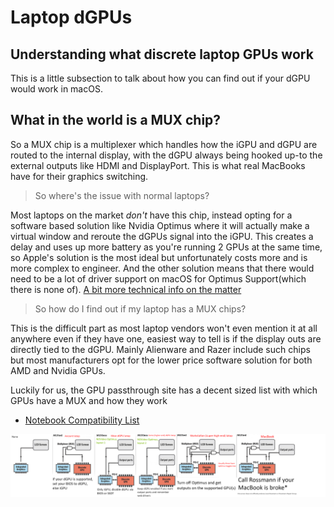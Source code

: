 # Laptop dGPUs

## Understanding what discrete laptop GPUs work

This is a little subsection to talk about how you can find out if your dGPU would work in macOS.

## What in the world is a MUX chip?

So a MUX chip is a multiplexer which handles how the iGPU and dGPU are routed to the internal display, with the dGPU always being hooked up-to the external outputs like HDMI and DisplayPort. This is what real MacBooks have for their graphics switching.

> So where's the issue with normal laptops?

Most laptops on the market _don't_ have this chip, instead opting for a software based solution like Nvidia Optimus where it will actually make a virtual window and reroute the dGPUs signal into the iGPU. This creates a delay and uses up more battery as you're running 2 GPUs at the same time, so Apple's solution is the most ideal but unfortunately costs more and is more complex to engineer. And the other solution means that there would need to be a lot of driver support on macOS for Optimus Support\(which there is none of\). [A bit more technical info on the matter](https://www.reddit.com/r/hackintosh/comments/6omyzc/nvidia_optimus_really_never_going_to_happen_for/dkj20xt/)

> So how do I find out if my laptop has a MUX chips?

This is the difficult part as most laptop vendors won't even mention it at all anywhere even if they have one, easiest way to tell is if the display outs are directly tied to the dGPU. Mainly Alienware and Razer include such chips but most manufacturers opt for the lower price software solution for both AMD and Nvidia GPUs.

Luckily for us, the GPU passthrough site has a decent sized list with which GPUs have a MUX and how they work

* [Notebook Compatibility List](https://gpu-passthrough.com)

![MUX Configurations](../images/LaptopGPUs.png)


